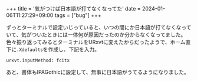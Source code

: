 +++
title = '気がつけば日本語が打てなくなってた'
date = 2024-01-06T11:27:29+09:00
tags = ["bug"]
+++

ずっとターミナルで設定いじっていると、いつの間にか日本語が打てなくなっていて、気がついたときには一体何が原因だったのか分からなくなってました。
色々振り返ってみるとターミナルをURxvtに変えたからだったようで、ホーム直下に`.Xdefaults`を作成し、下記を入力。

```
urxvt.inputMethod: fcitx
```

あと、書体もIPAGothicに設定して、無事に日本語がうてるようになりました。
